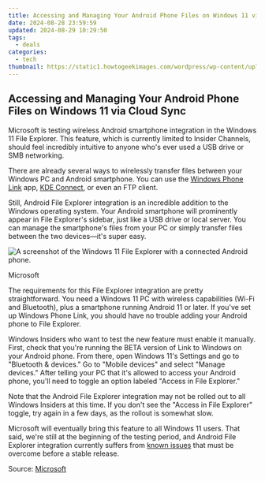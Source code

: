 ```yaml
---
title: Accessing and Managing Your Android Phone Files on Windows 11 via Cloud Sync
date: 2024-08-28 23:59:59
updated: 2024-08-29 10:29:50
tags:
  - deals
categories:
  - tech
thumbnail: https://static1.howtogeekimages.com/wordpress/wp-content/uploads/2024/06/61.jpg
---
```


## Accessing and Managing Your Android Phone Files on Windows 11 via Cloud Sync

Microsoft is testing wireless Android smartphone integration in the Windows 11 File Explorer. This feature, which is currently limited to Insider Channels, should feel incredibly intuitive to anyone who's ever used a USB drive or SMB networking.

 There are already several ways to wirelessly transfer files between your Windows PC and Android smartphone. You can use the [Windows Phone Link](https://desktop-recording.techidaily.com/in-2024-zoom-savvy-key-techniques-for-clear-and-confident-remote-conversations/) app, [KDE Connect](https://tech-savvy.techidaily.com/annualement-abbyy-integre-deux-personnalites-prestigieuses-a-son-organe-dirigeant/), or even an FTP client.

 Still, Android File Explorer integration is an incredible addition to the Windows operating system. Your Android smartphone will prominently appear in File Explorer's sidebar, just like a USB drive or local server. You can manage the smartphone's files from your PC or simply transfer files between the two devices—it's super easy.

![A screenshot of the Windows 11 File Explorer with a connected Android phone.](https://static1.howtogeekimages.com/wordpress/wp-content/uploads/2024/07/45.jpg) 

Microsoft

 The requirements for this File Explorer integration are pretty straightforward. You need a Windows 11 PC with wireless capabilities (Wi-Fi and Bluetooth), plus a smartphone running Android 11 or later. If you've set up Windows Phone Link, you should have no trouble adding your Android phone to File Explorer.

 Windows Insiders who want to test the new feature must enable it manually. First, check that you're running the BETA version of Link to Windows on your Android phone. From there, open Windows 11's Settings and go to "Bluetooth & devices." Go to "Mobile devices" and select "Manage devices." After telling your PC that it's allowed to access your Android phone, you'll need to toggle an option labeled "Access in File Explorer."

 Note that the Android File Explorer integration may not be rolled out to all Windows Insiders at this time. If you don't see the "Access in File Explorer" toggle, try again in a few days, as the rollout is somewhat slow.

 Microsoft will eventually bring this feature to all Windows 11 users. That said, we're still at the beginning of the testing period, and Android File Explorer integration currently suffers from [known issues](https://blogs.windows.com/windows-insider/2024/07/25/ability-to-access-your-android-phone-in-file-explorer-begins-rolling-out-to-windows-insiders/) that must be overcome before a stable release.

 Source: [Microsoft](https://blogs.windows.com/windows-insider/2024/07/25/ability-to-access-your-android-phone-in-file-explorer-begins-rolling-out-to-windows-insiders/)

<ins class="adsbygoogle"
     style="display:block"
     data-ad-format="autorelaxed"
     data-ad-client="ca-pub-7571918770474297"
     data-ad-slot="1223367746"></ins>



<ins class="adsbygoogle"
     style="display:block"
     data-ad-client="ca-pub-7571918770474297"
     data-ad-slot="8358498916"
     data-ad-format="auto"
     data-full-width-responsive="true"></ins>
